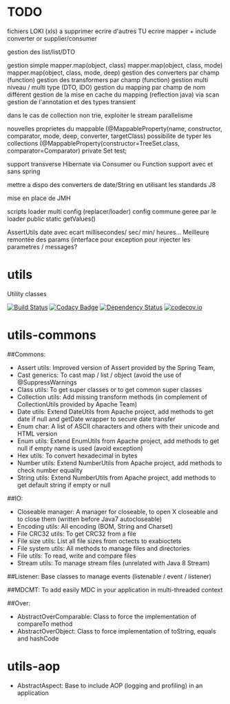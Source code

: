 # TODO
fichiers LOKI (xls) a supprimer
ecrire d'autres TU
ecrire mapper + include converter or supplier/consumer

gestion des list/list/DTO

gestion simple
mapper.map(object, class)
mapper.map(object, class, mode)
mapper.map(object, class, mode, deep)
gestion des converters par champ (function)
gestion des transformers par champ (function)
gestion multi niveau / multi type (DTO, IDO)
gestion du mapping par champ de nom différent
gestion de la mise en cache du mapping (reflection java) via scan
gestion de l'annotation et des types transient

dans le cas de collection non trie, exploiter le stream parallelisme

nouvelles proprietes du mappable (@MappableProperty(name, constructor, comparator, mode, deep, converter, targetClass)
possibilite de typer les collections (@MappableProperty(constructor=TreeSet.class, comparator=Comparator) private Set<DTO> test;

support transverse Hibernate via Consumer ou  Function
support avec et sans spring

mettre a dispo des converters de date/String en utilisant les standards J8

mise en place de JMH

scripts loader multi config (replacer/loader) config commune geree par le loader
public static getValues()

AssertUtils date avec ecart millisecondes/ sec/ min/ heures...
Meilleure remontée des params (interface pour exception pour injecter les parametres / messages?


# utils
Utility classes

[![Build Status](https://travis-ci.org/Gilandel/utils.svg?branch=develop)](https://api.travis-ci.org/Gilandel/utils)
[![Codacy Badge](https://api.codacy.com/project/badge/grade/e34c82e78aaf45a797721e62a7a31a0a)](https://www.codacy.com/app/gilles/utils)
[![Dependency Status](https://www.versioneye.com/user/projects/571407adfcd19a00415b1a84/badge.svg?style=flat)](https://www.versioneye.com/user/projects/571407adfcd19a00415b1a84)
[![codecov.io](https://codecov.io/github/Gilandel/utils/coverage.svg?branch=develop)](https://codecov.io/github/Gilandel/utils?branch=develop)

# utils-commons
##Commons:
- Assert utils: Improved version of Assert provided by the Spring Team,
- Cast generics: To cast map / list / object (avoid the use of @SuppressWarnings
- Class utils: To get super classes or to get common super classes
- Collection utils: Add missing transform methods (in complement of CollectionUtils provided by Apache Team)
- Date utils: Extend DateUtils from Apache project, add methods to get date if null and getDate wrapper to secure date transfer
- Enum char: A list of ASCII characters and others with their unicode and HTML version
- Enum utils: Extend EnumUtils from Apache project, add methods to get null if empty name is used (avoid exception)
- Hex utils: To convert hexadecimal in bytes
- Number utils: Extend NumberUtils from Apache project, add methods to check number equality
- String utils: Extend NumberUtils from Apache project, add methods to get default string if empty or null

##IO:
- Closeable manager: A manager for closeable, to open X closeable and to close them (written before Java7 autocloseable)
- Encoding utils: All encoding (BOM, String and Charset)
- File CRC32 utils: To get CRC32 from a file
- File size utils: List all file sizes from octects to exabioctets
- File system utils: All methods to manage files and directories
- File utils: To read, write and compare files
- Stream utils: To manage stream files (unrelated with Java 8 Stream)

##Listener:
Base classes to manage events (listenable / event / listener)

##MDCMT:
To add easily MDC in your application in multi-threaded context

##Over:
- AbstractOverComparable: Class to force the implementation of compareTo method
- AbstractOverObject: Class to force implementation of toString, equals and hashCode

# utils-aop
- AbstractAspect: Base to include AOP (logging and profiling) in an application